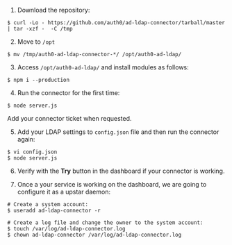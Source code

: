 1.  Download the repository:

```
$ curl -Lo - https://github.com/auth0/ad-ldap-connector/tarball/master | tar -xzf -  -C /tmp
```

2.  Move to `/opt`

```
$ mv /tmp/auth0-ad-ldap-connector-*/ /opt/auth0-ad-ldap/
```

3.  Access `/opt/auth0-ad-ldap/` and install modules as follows:

```
$ npm i --production
```

4.  Run the connector for the first time:

```
$ node server.js
```

Add your connector ticket when requested.

5.  Add your LDAP settings to `config.json` file and then run the connector again:

```
$ vi config.json
$ node server.js
```

6.  Verify with the __Try__ button in the dashboard if your connector is working.

7.  Once a your service is working on the dashboard, we are going to configure it as a upstar daemon:

```
# Create a system account:
$ useradd ad-ldap-connector -r

# Create a log file and change the owner to the system account:
$ touch /var/log/ad-ldap-connector.log
$ chown ad-ldap-connector /var/log/ad-ldap-connector.log
```




